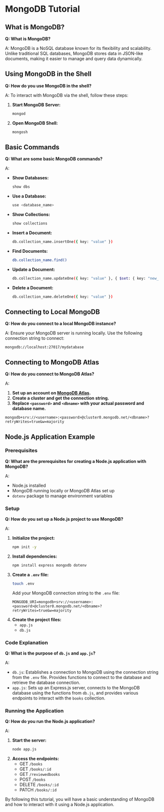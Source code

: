 # MongoDB Tutorial

## What is MongoDB?
**Q: What is MongoDB?**

A: MongoDB is a NoSQL database known for its flexibility and scalability. Unlike traditional SQL databases, MongoDB stores data in JSON-like documents, making it easier to manage and query data dynamically.

## Using MongoDB in the Shell
**Q: How do you use MongoDB in the shell?**

A: To interact with MongoDB via the shell, follow these steps:
1. **Start MongoDB Server:**
   ```sh
   mongod
   ```
2. **Open MongoDB Shell:**
   ```sh
   mongosh
   ```

## Basic Commands
**Q: What are some basic MongoDB commands?**

A:
- **Show Databases:**
  ```sh
  show dbs
  ```
- **Use a Database:**
  ```sh
  use <database_name>
  ```
- **Show Collections:**
  ```sh
  show collections
  ```
- **Insert a Document:**
  ```sh
  db.collection_name.insertOne({ key: "value" })
  ```
- **Find Documents:**
  ```sh
  db.collection_name.find()
  ```
- **Update a Document:**
  ```sh
  db.collection_name.updateOne({ key: "value" }, { $set: { key: "new_value" } })
  ```
- **Delete a Document:**
  ```sh
  db.collection_name.deleteOne({ key: "value" })
  ```

## Connecting to Local MongoDB
**Q: How do you connect to a local MongoDB instance?**

A: Ensure your MongoDB server is running locally. Use the following connection string to connect:
```plaintext
mongodb://localhost:27017/mydatabase
```

## Connecting to MongoDB Atlas
**Q: How do you connect to MongoDB Atlas?**

A:
1. **Set up an account on [MongoDB Atlas](https://www.mongodb.com/cloud/atlas).**
2. **Create a cluster and get the connection string.**
3. **Replace `<password>` and `<dbname>` with your actual password and database name.**

```plaintext
mongodb+srv://<username>:<password>@cluster0.mongodb.net/<dbname>?retryWrites=true&w=majority
```

## Node.js Application Example

### Prerequisites
**Q: What are the prerequisites for creating a Node.js application with MongoDB?**

A:
- Node.js installed
- MongoDB running locally or MongoDB Atlas set up
- `dotenv` package to manage environment variables

### Setup
**Q: How do you set up a Node.js project to use MongoDB?**

A:
1. **Initialize the project:**
   ```sh
   npm init -y
   ```
2. **Install dependencies:**
   ```sh
   npm install express mongodb dotenv
   ```
3. **Create a `.env` file:**
   ```sh
   touch .env
   ```
   Add your MongoDB connection string to the `.env` file:
   ```plaintext
   MONGODB_URI=mongodb+srv://<username>:<password>@cluster0.mongodb.net/<dbname>?retryWrites=true&w=majority
   ```
4. **Create the project files:**
   - `app.js`
   - `db.js`

### Code Explanation
**Q: What is the purpose of `db.js` and `app.js`?**

A: 
- `db.js`: Establishes a connection to MongoDB using the connection string from the `.env` file. Provides functions to connect to the database and retrieve the database connection.
- `app.js`: Sets up an Express.js server, connects to the MongoDB database using the functions from `db.js`, and provides various endpoints to interact with the `books` collection.

### Running the Application
**Q: How do you run the Node.js application?**

A:
1. **Start the server:**
   ```sh
   node app.js
   ```
2. **Access the endpoints:**
   - GET `/books`
   - GET `/books/:id`
   - GET `/reviewedbooks`
   - POST `/books`
   - DELETE `/books/:id`
   - PATCH `/books/:id`

By following this tutorial, you will have a basic understanding of MongoDB and how to interact with it using a Node.js application.
